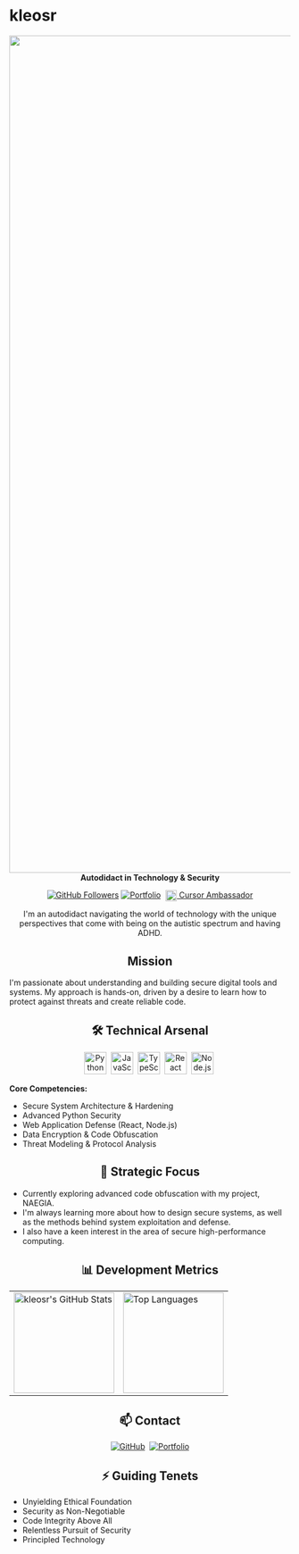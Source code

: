 # kleosr

<div align="center">
  <img src="https://iili.io/3MkSZl4.jpg" alt="kleosr Logo" width="1500" />
  <br/>
  <strong>Autodidact in Technology & Security</strong>
  <p>
    <a href="https://github.com/kleosr"><img src="https://img.shields.io/github/followers/kleosr?label=Follow&style=social" alt="GitHub Followers"></a>
    <a href="https://kleosr.surge.sh"><img src="https://img.shields.io/badge/Portfolio-View-black?style=flat-square" alt="Portfolio"></a>
    <a href="https://cursor.com" title="Cursor Ambassador"><img src="https://www.cursor.com/assets/images/logo.svg" alt="Cursor AI Logo" width="20" height="20" style="vertical-align:middle; margin-left: 5px;"/> Cursor Ambassador</a>
  </p>
  <p align="center">
    I'm an autodidact navigating the world of technology with the unique perspectives that come with being on the autistic spectrum and having ADHD.
  </p>
</div>

<div align="center"><h2>Mission</h2></div>

I'm passionate about understanding and building secure digital tools and systems. My approach is hands-on, driven by a desire to learn how to protect against threats and create reliable code.

<div align="center"><h2>🛠️ Technical Arsenal</h2></div>

<p align="center">
  <img src="https://cdn.jsdelivr.net/gh/devicons/devicon/icons/python/python-original.svg" alt="Python" width="40" height="40"/>&nbsp;
  <img src="https://cdn.jsdelivr.net/gh/devicons/devicon/icons/javascript/javascript-original.svg" alt="JavaScript" width="40" height="40"/>&nbsp;
  <img src="https://cdn.jsdelivr.net/gh/devicons/devicon/icons/typescript/typescript-original.svg" alt="TypeScript" width="40" height="40"/>&nbsp;
  <img src="https://cdn.jsdelivr.net/gh/devicons/devicon/icons/react/react-original-wordmark.svg" alt="React" width="40" height="40"/>&nbsp;
  <img src="https://cdn.jsdelivr.net/gh/devicons/devicon/icons/nodejs/nodejs-original-wordmark.svg" alt="Node.js" width="40" height="40"/>&nbsp;
</p>

**Core Competencies:**
*   Secure System Architecture & Hardening
*   Advanced Python Security
*   Web Application Defense (React, Node.js)
*   Data Encryption & Code Obfuscation
*   Threat Modeling & Protocol Analysis

<div align="center"><h2>🚀 Strategic Focus</h2></div>

*   Currently exploring advanced code obfuscation with my project, NAEGIA.
*   I'm always learning more about how to design secure systems, as well as the methods behind system exploitation and defense.
*   I also have a keen interest in the area of secure high-performance computing.

<div align="center"><h2>📊 Development Metrics</h2></div>

<div align="center">
  <table>
    <tr>
      <td><img height="180" src="https://github-readme-stats.vercel.app/api?username=kleosr&show_icons=true&theme=dark&hide_border=true&count_private=true&include_all_commits=true" alt="kleosr's GitHub Stats" /></td>
      <td><img height="180" src="https://github-readme-stats.vercel.app/api/top-langs/?username=kleosr&theme=dark&hide_border=true&langs_count=8" alt="Top Languages" /></td>
    </tr>
  </table>
</div>

<div align="center"><h2>📫 Contact</h2></div>

<div align="center">
  <a href="https://github.com/kleosr"><img src="https://img.shields.io/badge/GitHub-Profile-black?style=flat-square&logo=github" alt="GitHub"></a>&nbsp;
  <a href="https://kleosr.surge.sh"><img src="https://img.shields.io/badge/Website-Portfolio-black?style=flat-square" alt="Portfolio"></a>
</div>

<div align="center"><h2>⚡ Guiding Tenets</h2></div>

*   Unyielding Ethical Foundation
*   Security as Non-Negotiable
*   Code Integrity Above All
*   Relentless Pursuit of Security
*   Principled Technology
